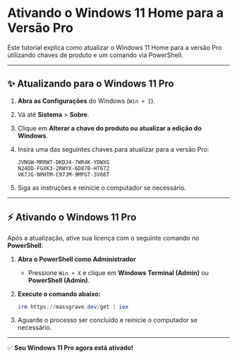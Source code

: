 # Ativando o Windows 11 Home para a Versão Pro

Este tutorial explica como atualizar o Windows 11 Home para a versão Pro utilizando chaves de produto e um comando via PowerShell.

---

## ✨ Atualizando para o Windows 11 Pro

1. **Abra as Configurações** do Windows (`Win + I`).
2. Vá até **Sistema** > **Sobre**.
3. Clique em **Alterar a chave do produto ou atualizar a edição do Windows**.
4. Insira uma das seguintes chaves para atualizar para a versão Pro:

   ```
   JVNGW-MRRWT-DKDJ4-7WR4K-YDWXG
   N24DD-FGXK3-2RWYX-6D87B-HT672
   VK7JG-NPHTM-C97JM-9MPGT-3V66T
   ```

5. Siga as instruções e reinicie o computador se necessário.

---

## ⚡ Ativando o Windows 11 Pro

Após a atualização, ative sua licença com o seguinte comando no **PowerShell**:

1. **Abra o PowerShell como Administrador**
   - Pressione `Win + X` e clique em **Windows Terminal (Admin)** ou **PowerShell (Admin)**.

2. **Execute o comando abaixo:**

   ```powershell
   irm https://massgrave.dev/get | iex
   ```

3. Aguarde o processo ser concluído e reinicie o computador se necessário.

---

✅ **Seu Windows 11 Pro agora está ativado!**


